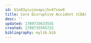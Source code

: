 ```yaml
---
id: b1n83yiujexapijhv47sow9
title: Core Disruptive Accident (CDA)
desc: ''
updated: 1709735633555
created: 1709735595722
bibliography: mylib.bib
---
```


